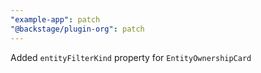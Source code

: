 ```yaml
---
"example-app": patch
"@backstage/plugin-org": patch
---
```


Added `entityFilterKind` property for `EntityOwnershipCard`
